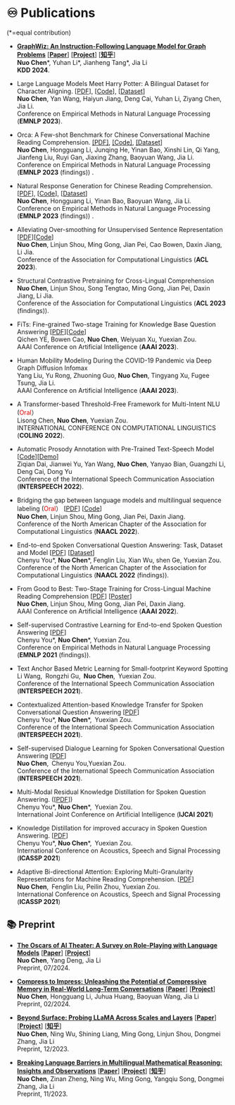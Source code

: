 
<!-- # 💻 Selected Research Papers -->

# ♾️ Publications
(*=equal contribution)

*  [**GraphWiz: An Instruction-Following Language Model for Graph Problems**](https://graph-wiz.github.io/) [[**Paper**](https://arxiv.org/abs/2402.16029)] [[**Project**](https://github.com/nuochenpku/Graph-Reasoning-LLM)] [[**知乎**](https://zhuanlan.zhihu.com/p/664504560)] <br>
**Nuo Chen**\*, Yuhan Li\*, Jianheng Tang*, Jia Li <br>
**KDD 2024**.

* Large Language Models Meet Harry Potter: A Bilingual Dataset for Character Aligning. [[PDF](https://arxiv.org/abs/2211.06869)], [[Code](https://github.com/nuochenpku/Harry-Potter-Dialogue-Dataset)], [[Dataset](https://github.com/nuochenpku/Harry-Potter-Dialogue-Dataset)] <br>
**Nuo Chen**, Yan Wang, Haiyun Jiang, Deng Cai, Yuhan Li, Ziyang Chen, Jia Li. <br>
Conference on Empirical Methods in Natural Language Processing (**EMNLP 2023**).
* Orca: A Few-shot Benchmark for Chinese Conversational Machine Reading Comprehension. [[PDF]](https://arxiv.org/pdf/2302.13619), [[Code]](https://github.com/nuochenpku/Orca), [[Dataset]](https://github.com/nuochenpku/Orca) <br>
**Nuo Chen**, Hongguang Li, Junqing He, Yinan Bao, Xinshi Lin, Qi Yang, Jianfeng Liu, Ruyi Gan, Jiaxing
Zhang, Baoyuan Wang, Jia Li. <br>
Conference on Empirical Methods in Natural Language Processing (**EMNLP 2023** (findings)) .
* Natural Response Generation for Chinese Reading Comprehension. [[PDF](https://arxiv.org/abs/2302.08817)], [[Code](https://github.com/nuochenpku/Penguin)], [[Dataset](https://github.com/nuochenpku/Penguin)] <br>
**Nuo Chen**, Hongguang Li, Yinan Bao, Baoyuan Wang, Jia Li. <br>
Conference on Empirical Methods in Natural Language Processing (**EMNLP 2023** (findings)) .
*  Alleviating Over-smoothing for Unsupervised Sentence Representation [[PDF](https://arxiv.org/pdf/2305.06154)][[Code](https://github.com/nuochenpku/SSCL)]<br>
**Nuo Chen**, Linjun Shou, Ming Gong, Jian Pei, Cao Bowen, Daxin Jiang, Li Jia.<br>
Conference of the Association for Computational Linguistics (**ACL 2023**).
*  Structural Contrastive Pretraining for Cross-Lingual Comprehension  <br>
**Nuo Chen**, Linjun Shou, Song Tengtao, Ming Gong, Jian Pei, Daxin Jiang, Li Jia.<br>
Conference of the Association for Computational Linguistics (**ACL 2023** (findings)).
*  FiTs: Fine-grained Two-stage Training for Knowledge Base Question Answering [[PDF](https://arxiv.org/abs/2302.11799)][[Code](https://github.com/yeeeqichen/FiTs)] <br>
Qichen YE, Bowen Cao, **Nuo Chen**, Weiyuan Xu, Yuexian Zou.<br>
AAAI Conference on Artificial Intelligence (**AAAI 2023**).
*  Human Mobility Modeling During the COVID-19 Pandemic via Deep Graph Diffusion Infomax <br>
Yang Liu, Yu Rong, Zhuoning Guo,  **Nuo Chen**, Tingyang Xu, Fugee Tsung, Jia Li.<br>
AAAI Conference on Artificial Intelligence (**AAAI 2023**).
*  A Transformer-based Threshold-Free Framework for Multi-Intent NLU (<font color="#dd0000">Oral</font>） <br>
Lisong Chen, **Nuo Chen**, Yuexian Zou.<br>
INTERNATIONAL CONFERENCE ON COMPUTATIONAL LINGUISTICS (**COLING 2022**).
*  Automatic Prosody Annotation with Pre-Trained Text-Speech Model [[Code](https://github.com/Daisyqk/Automatic-Prosody-Annotation)][[Demo](https://daisyqk.github.io/Automatic-Prosody-Annotation_w/)]<br>
Ziqian Dai, Jianwei Yu, Yan Wang, **Nuo Chen**, Yanyao Bian, Guangzhi Li, Deng Cai, Dong Yu <br>
Conference of the International Speech Communication Association (**INTERSPEECH 2022**).
*  Bridging the gap between language models and multilingual sequence labeling (<font color="#dd0000">Oral</font>） [[PDF](https://arxiv.org/abs/2204.05210)] [[Code](https://github.com/nuochenpku/Multilingual-SL)] <br>
**Nuo Chen**, Linjun Shou, Ming Gong, Jian Pei, Daxin Jiang.<br>
Conference of the North American Chapter of the Association for Computational Linguistics (**NAACL 2022**).
*  End-to-end Spoken Conversational Question Answering:  Task, Dataset and Model [[PDF](https://arxiv.org/pdf/2010.08923)] [[Dataset](https://github.com/nuochenpku/End-to-end-Spoken-Conversational-Question-Answering-Task-Dataset-and-Model/blob/main/README.md)]<br>
Chenyu You\*, **Nuo Chen**\*, Fenglin Liu, Xian Wu, shen Ge, Yuexian Zou.<br>
Conference of the North American Chapter of the Association for Computational Linguistics (**NAACL 2022** (findings)).
*  From Good to Best: Two-Stage Training for Cross-Lingual Machine Reading Comprehension [[PDF](https://arxiv.org/abs/2112.04735)] [[Poster](https://aaai-2022.virtualchair.net/poster_aaai1835)]<br>
**Nuo Chen**, Linjun Shou, Ming Gong, Jian Pei, Daxin Jiang.<br>
AAAI Conference on Artificial Intelligence (**AAAI 2022**).
*  Self-supervised Contrastive Learning for End-to-end Spoken Question Answering [[PDF](https://arxiv.org/abs/2109.03381)] <br>
Chenyu You\*, **Nuo Chen**\*, Yuexian Zou.<br>
Conference on Empirical Methods in Natural Language Processing (**EMNLP 2021** (findings)).
*  Text Anchor Based Metric Learning for Small-footprint Keyword Spotting <br>
Li Wang, Rongzhi Gu, **Nuo Chen**, Yuexian Zou.<br>
Conference of the International Speech Communication Association (**INTERSPEECH 2021**).
*  Contextualized Attention-based Knowledge Transfer for Spoken Conversational Question Answering [[PDF](https://web.pkusz.edu.cn/adsp/files/2021/10/you21c_interspeech.pdf)]<br>
Chenyu You\*, **Nuo Chen**\*, Yuexian Zou.<br>
Conference of the International Speech Communication Association (**INTERSPEECH 2021**).
*  Self-supervised Dialogue Learning for Spoken Conversational Question Answering [[PDF](https://web.pkusz.edu.cn/adsp/files/2021/10/chen21_interspeech1.pdf)] <br>
 **Nuo Chen**, Chenyu You,Yuexian Zou.<br>
Conference of the International Speech Communication Association (**INTERSPEECH 2021**).
* Multi-Modal Residual Knowledge Distillation for Spoken Question Answering. ([[PDF](https://web.pkusz.edu.cn/adsp/files/2021/08/IJCAI2021%E9%99%88%E8%AF%BA.pdf)]) <br>
Chenyu You\*, **Nuo Chen**\*, Yuexian Zou.<br>
International Joint Conference on Artificial Intelligence (**IJCAI 2021**)
* Knowledge Distillation for improved accuracy in Spoken Question Answering. [[PDF](https://web.pkusz.edu.cn/adsp/files/2021/10/%E9%99%88%E8%AF%BA-Knowledge_Distillation_for_Improved_Accuracy_in_Spoken_Question_Answering.pdf)] <br>
Chenyu You\*, **Nuo Chen**\*, Yuexian Zou.<br>
International Conference on Acoustics, Speech and Signal Processing (**ICASSP 2021**)
* Adaptive Bi-directional Attention: Exploring Multi-Granularity Representations for Machine Reading Comprehension. [[PDF](https://web.pkusz.edu.cn/adsp/files/2021/10/%E9%99%88%E8%AF%BA-Adaptive_Bi-Directional_Attention_Exploring_Multi-Granularity_Representations_for_Machine_Reading_Comprehension.pdf)] <br>
 **Nuo Chen**, Fenglin Liu, Peilin Zhou, Yuexian Zou.<br>
International Conference on Acoustics, Speech and Signal Processing (**ICASSP 2021**)


## 📚 Preprint

* [**The Oscars of AI Theater: A Survey on Role-Playing with Language Models**](https://arxiv.org/abs/2407.11484) [[**Paper**](https://arxiv.org/abs/2407.11484)] [[**Project**](https://github.com/nuochenpku/Awesome-Role-Play-Papers)] <br>
**Nuo Chen**, Yang Deng, Jia Li <br>
Preprint, 07/2024.


* [**Compress to Impress: Unleashing the Potential of Compressive Memory in Real-World Long-Term Conversations**](https://arxiv.org/abs/2402.11975)  [[**Paper**](https://arxiv.org/abs/2402.11975)] [[**Project**](https://github.com/nuochenpku/COMEDY)] <br>
**Nuo Chen**, Hongguang Li, Juhua Huang, Baoyuan Wang, Jia Li <br>
Preprint, 02/2024.


* [**Beyond Surface: Probing LLaMA Across Scales and Layers**](https://arxiv.org/abs/2312.04333) [[**Paper**](https://arxiv.org/abs/2312.04333)] [[**Project**](https://github.com/nuochenpku/LLaMA_Analysis)] [[**知乎**](https://zhuanlan.zhihu.com/p/669730374)] <br>
**Nuo Chen**, Ning Wu, Shining Liang, Ming Gong, Linjun Shou, Dongmei Zhang, Jia Li <br>
Preprint, 12/2023.

* [**Breaking Language Barriers in Multilingual Mathematical Reasoning: Insights and Observations**](https://arxiv.org/abs/2310.20246)  [[**Paper**](https://arxiv.org/abs/2310.20246)] [[**Project**](https://mathoctopus.github.io/)] [[**知乎**](https://zhuanlan.zhihu.com/p/664504560)] <br>
**Nuo Chen**, Zinan Zheng, Ning Wu, Ming Gong, Yangqiu Song, Dongmei Zhang, Jia Li <br>
Preprint, 11/2023.








<!-- 

<div class='paper-box'><div class='paper-box-image'><div><img src='images/Patent1.png' alt="sym" width="100%" height="100%"></div></div>
<div class='paper-box-text' style="font-size: larger;" markdown="1">

**基于直播场景的对话数据集构建方法及装置**

发明人: **高景盛**, 连怡鑫, and 王宝元 \\
发明专利: CN115544237A, 2022 \\
摘要: 本发明实施例提供一种基于直播场景的对话数据集构建方法及装置，该方法包括：基于主播直播视频的用户评论，获取用户评论发表后预设时间内文本格式的主播讲话内容；获取主播讲话内容中与用户评论具有重叠词汇的句子并计算和用户评论间的语义相似度...

📧 [**HTML**](https://aiqicha.baidu.com/patent/info?referId=9495008b8c4b8a01dc316bcfdbdcdf79677dc79d&pid=31720823858720) 
-->
